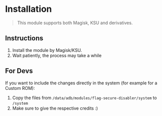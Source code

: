 # Installation
> This module supports both Magisk, KSU and derivatives.

## Instructions
1. Install the module by Magisk/KSU.
2. Wait patiently, the process may take a while

## For Devs
If you want to include the changes directly in the system (for example for a Custom ROM):

1. Copy the files from `/data/adb/modules/flag-secure-disabler/system` to `/system`
2. Make sure to give the respective credits :)
